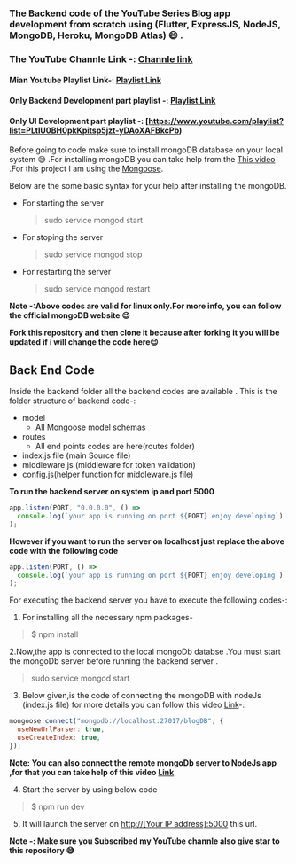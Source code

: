 ### The Backend code of the YouTube Series Blog app development from scratch using (Flutter, ExpressJS, NodeJS, MongoDB, Heroku, MongoDB Atlas) :smile: .

### The YouTube Channle Link -: [Channle link](https://www.youtube.com/channel/UCE9YNto5Fc8u7DdOTuCm8rw?view_as=subscriber)

#### Mian Youtube Playlist Link-: [Playlist Link](https://www.youtube.com/playlist?list=PLtIU0BH0pkKoE2PBvgbHEBPAP-sd670VI)

#### Only Backend Development part playlist -: [Playlist Link](https://www.youtube.com/playlist?list=PLtIU0BH0pkKqypuOtDhcXZ4oATJfji49r)

#### Only UI Development part playlist -: [https://www.youtube.com/playlist?list=PLtIU0BH0pkKpitsp5jzt-yDAoXAFBkcPb)

Before going to code make sure to install mongoDB database on your local system :sweat_smile: .For installing mongoDB you can take help from the [This video](https://www.youtube.com/watch?v=3Pol218EKcQ) .For this project I am using the [Mongoose](https://mongoosejs.com/).

Below are the some basic syntax for your help after installing the mongoDB.

- For starting the server
  > sudo service mongod start
- For stoping the server
  > sudo service mongod stop
- For restarting the server
  > sudo service mongod restart

**Note -:Above codes are valid for linux only.For more info, you can follow the official mongoDB website :wink:**

**Fork this repository and then clone it because after forking it you will be updated if i will change the code here:wink:**

## **Back End Code**

Inside the backend folder all the backend codes are available . This is the folder structure of backend code-:

- model
  - All Mongoose model schemas
- routes
  - All end points codes are here(routes folder)
  <!-- - uploads
  - After uploading any profile picture the image will be stored in this folder -->
- index.js file (main Source file)
- middleware.js (middleware for token validation)
- config.js(helper function for middleware.js file)

**To run the backend server on system ip and port 5000**

```javascript
app.listen(PORT, "0.0.0.0", () =>
  console.log(`your app is running on port ${PORT} enjoy developing`)
);
```

**However if you want to run the server on localhost just replace the above code with the following code**

```javascript
app.listen(PORT, () =>
  console.log(`your app is running on port ${PORT} enjoy developing`)
);
```

For executing the backend server you have to execute the following codes-:

1. For installing all the necessary npm packages-

> \$ npm install

2.Now,the app is connected to the local mongoDb databse .You must start the mongoDb server before running the backend server .

> sudo service mongod start

3. Below given,is the code of connecting the mongoDB with nodeJs (index.js file) for more details you can follow this video [Link](https://www.youtube.com/watch?v=kFJaXNP_YpI&t=1s)-:

```javascript
mongoose.connect("mongodb://localhost:27017/blogDB", {
  useNewUrlParser: true,
  useCreateIndex: true,
});
```

**Note: You can also connect the remote mongoDb server to NodeJs app ,for that you can take help of this video [Link](https://www.youtube.com/watch?v=8hYmtIi9Pfk&t=43s)**

4. Start the server by using below code

> \$ npm run dev

5. It will launch the server on [http://[Your IP address]:5000](http://localhost:5000) this url.

**Note -: Make sure you Subscribed my YouTube channle also give star to this repository :sweat_smile:**
